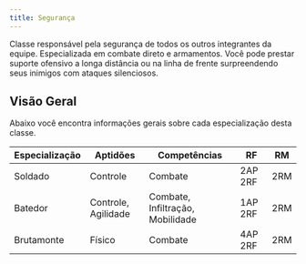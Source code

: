 ```yaml
---
title: Segurança
---
```


Classe responsável pela segurança de todos os outros integrantes da equipe. Especializada em combate direto e armamentos. Você pode prestar suporte ofensivo a longa distância ou na linha de frente surpreendendo seus inimigos com ataques silenciosos.

## Visão Geral

Abaixo você encontra informações gerais sobre cada especialização desta classe.

| Especialização | Aptidões            | Competências                     | RF      | RM  |
| -------------- | ------------------- | -------------------------------- | ------- | --- |
| Soldado        | Controle            | Combate                          | 2AP 2RF | 2RM |
| Batedor        | Controle, Agilidade | Combate, Infiltração, Mobilidade | 1AP 2RF | 2RM |
| Brutamonte     | Físico              | Combate                          | 4AP 2RF | 2RM |
